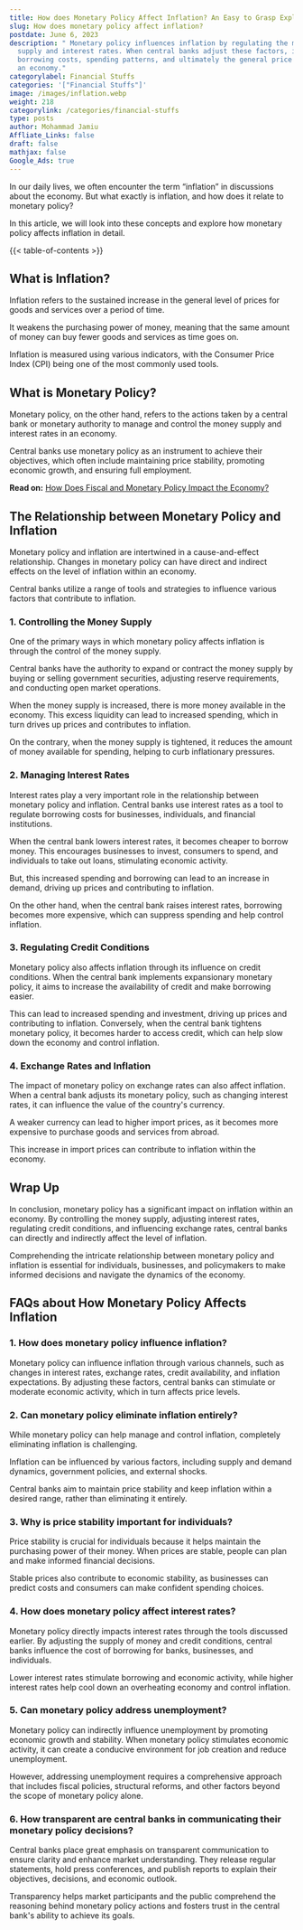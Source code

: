 ```yaml
---
title: How does Monetary Policy Affect Inflation? An Easy to Grasp Explanation
slug: How does monetary policy affect inflation?
postdate: June 6, 2023
description: " Monetary policy influences inflation by regulating the money
  supply and interest rates. When central banks adjust these factors, it impacts
  borrowing costs, spending patterns, and ultimately the general price levels in
  an economy."
categorylabel: Financial Stuffs
categories: '["Financial Stuffs"]'
image: /images/inflation.webp
weight: 218
categorylink: /categories/financial-stuffs
type: posts
author: Mohammad Jamiu
Affliate_Links: false
draft: false
mathjax: false
Google_Ads: true
---
```

In our daily lives, we often encounter the term “inflation” in discussions about the economy. But what exactly is inflation, and how does it relate to monetary policy?

In this article, we will look into these concepts and explore how monetary policy affects inflation in detail.

{{< table-of-contents >}}

## **What is Inflation?**

Inflation refers to the sustained increase in the general level of prices for goods and services over a period of time. 

It weakens the purchasing power of money, meaning that the same amount of money can buy fewer goods and services as time goes on. 

Inflation is measured using various indicators, with the Consumer Price Index (CPI) being one of the most commonly used tools.

## **What is Monetary Policy?**

Monetary policy, on the other hand, refers to the actions taken by a central bank or monetary authority to manage and control the money supply and interest rates in an economy. 

Central banks use monetary policy as an instrument to achieve their objectives, which often include maintaining price stability, promoting economic growth, and ensuring full employment.

**Read on:** [How Does Fiscal and Monetary Policy Impact the Economy?](/financial-stuffs/how-does-fiscal-and-monetary-policy-impact-the-economy/)

## **The Relationship between Monetary Policy and Inflation**

Monetary policy and inflation are intertwined in a cause-and-effect relationship. Changes in monetary policy can have direct and indirect effects on the level of inflation within an economy. 

Central banks utilize a range of tools and strategies to influence various factors that contribute to inflation.

### **1. Controlling the Money Supply**

One of the primary ways in which monetary policy affects inflation is through the control of the money supply.

Central banks have the authority to expand or contract the money supply by buying or selling government securities, adjusting reserve requirements, and conducting open market operations. 

When the money supply is increased, there is more money available in the economy. This excess liquidity can lead to increased spending, which in turn drives up prices and contributes to inflation. 

On the contrary, when the money supply is tightened, it reduces the amount of money available for spending, helping to curb inflationary pressures.

### **2. Managing Interest Rates**

Interest rates play a very important role in the relationship between monetary policy and inflation. Central banks use interest rates as a tool to regulate borrowing costs for businesses, individuals, and financial institutions. 

When the central bank lowers interest rates, it becomes cheaper to borrow money. This encourages businesses to invest, consumers to spend, and individuals to take out loans, stimulating economic activity. 

But, this increased spending and borrowing can lead to an increase in demand, driving up prices and contributing to inflation. 

On the other hand, when the central bank raises interest rates, borrowing becomes more expensive, which can suppress spending and help control inflation.

### **3. Regulating Credit Conditions**

Monetary policy also affects inflation through its influence on credit conditions. When the central bank implements expansionary monetary policy, it aims to increase the availability of credit and make borrowing easier. 

This can lead to increased spending and investment, driving up prices and contributing to inflation. Conversely, when the central bank tightens monetary policy, it becomes harder to access credit, which can help slow down the economy and control inflation.

### **4. Exchange Rates and Inflation**

The impact of monetary policy on exchange rates can also affect inflation. When a central bank adjusts its monetary policy, such as changing interest rates, it can influence the value of the country's currency. 

A weaker currency can lead to higher import prices, as it becomes more expensive to purchase goods and services from abroad. 

This increase in import prices can contribute to inflation within the economy.

## **Wrap Up**

In conclusion, monetary policy has a significant impact on inflation within an economy. By controlling the money supply, adjusting interest rates, regulating credit conditions, and influencing exchange rates, central banks can directly and indirectly affect the level of inflation. 

Comprehending the intricate relationship between monetary policy and inflation is essential for individuals, businesses, and policymakers to make informed decisions and navigate the dynamics of the economy.

## **FAQs about How Monetary Policy Affects Inflation**

### **1. How does monetary policy influence inflation?**

Monetary policy can influence inflation through various channels, such as changes in interest rates, exchange rates, credit availability, and inflation expectations. By adjusting these factors, central banks can stimulate or moderate economic activity, which in turn affects price levels.

### **2. Can monetary policy eliminate inflation entirely?**

While monetary policy can help manage and control inflation, completely eliminating inflation is challenging. 

Inflation can be influenced by various factors, including supply and demand dynamics, government policies, and external shocks. 

Central banks aim to maintain price stability and keep inflation within a desired range, rather than eliminating it entirely.

### **3. Why is price stability important for individuals?**

Price stability is crucial for individuals because it helps maintain the purchasing power of their money. When prices are stable, people can plan and make informed financial decisions. 

Stable prices also contribute to economic stability, as businesses can predict costs and consumers can make confident spending choices.

### **4. How does monetary policy affect interest rates?**

Monetary policy directly impacts interest rates through the tools discussed earlier. By adjusting the supply of money and credit conditions, central banks influence the cost of borrowing for banks, businesses, and individuals. 

Lower interest rates stimulate borrowing and economic activity, while higher interest rates help cool down an overheating economy and control inflation.

### **5. Can monetary policy address unemployment?**

Monetary policy can indirectly influence unemployment by promoting economic growth and stability. When monetary policy stimulates economic activity, it can create a conducive environment for job creation and reduce unemployment. 

However, addressing unemployment requires a comprehensive approach that includes fiscal policies, structural reforms, and other factors beyond the scope of monetary policy alone.

### **6. How transparent are central banks in communicating their monetary policy decisions?**

Central banks place great emphasis on transparent communication to ensure clarity and enhance market understanding. They release regular statements, hold press conferences, and publish reports to explain their objectives, decisions, and economic outlook.

Transparency helps market participants and the public comprehend the reasoning behind monetary policy actions and fosters trust in the central bank's ability to achieve its goals.